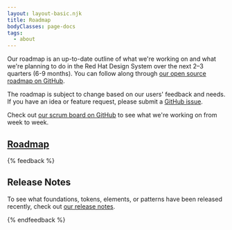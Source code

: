 ```yaml
---
layout: layout-basic.njk
title: Roadmap
bodyClasses: page-docs
tags:
  - about
---
```


Our roadmap is an up-to-date outline of what we're working on and what we're planning to do in the Red Hat Design System over the next 2–3 quarters (6-9 months). You can follow along through [our open source roadmap on GitHub](https://github.com/orgs/RedHat-UX/projects/7/).

The roadmap is subject to change based on our users' feedback and needs. If you have an idea or feature request, please submit a [GitHub issue](https://github.com/RedHat-UX/red-hat-design-system/issues).

Check out [our scrum board on GitHub](https://github.com/orgs/RedHat-UX/projects/1/views/18) to see what we're working on from week to week.

<nav class="releases-links">
  <rh-block id="roadmap">
    <a href="https://github.com/orgs/RedHat-UX/projects/7/">
      <h2 slot="header">Roadmap</h2>
    </a>
  </rh-block>
</nav>


{% feedback %}
  <h2>Release Notes</h2>
  <p>To see what foundations, tokens, elements, or patterns have been released recently, check out <a href="/about/roadmap">our release notes</a>.</p>
{% endfeedback %}
